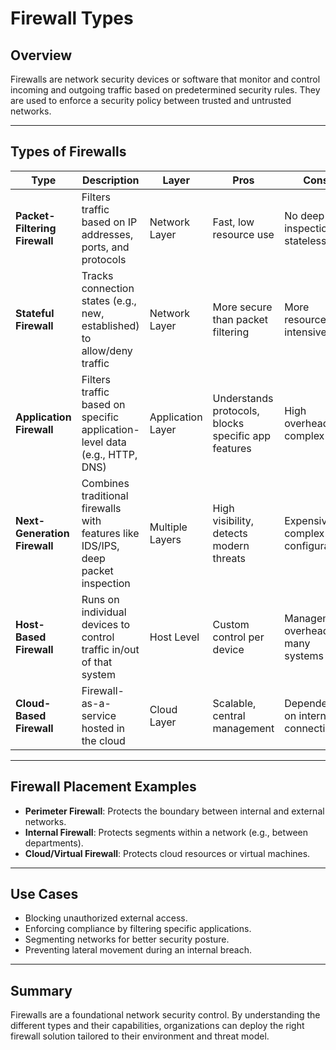# Firewall Types

## Overview

Firewalls are network security devices or software that monitor and control incoming and outgoing traffic based on predetermined security rules. They are used to enforce a security policy between trusted and untrusted networks.

---

## Types of Firewalls

| **Type**                     | **Description**                                                                 | **Layer**         | **Pros**                                               | **Cons**                                                  |
|-----------------------------|---------------------------------------------------------------------------------|-------------------|--------------------------------------------------------|-----------------------------------------------------------|
| **Packet-Filtering Firewall** | Filters traffic based on IP addresses, ports, and protocols                     | Network Layer      | Fast, low resource use                                | No deep inspection, stateless                           |
| **Stateful Firewall**        | Tracks connection states (e.g., new, established) to allow/deny traffic         | Network Layer      | More secure than packet filtering                     | More resource intensive                                 |
| **Application Firewall**     | Filters traffic based on specific application-level data (e.g., HTTP, DNS)      | Application Layer  | Understands protocols, blocks specific app features   | High overhead, complex                                  |
| **Next-Generation Firewall** | Combines traditional firewalls with features like IDS/IPS, deep packet inspection | Multiple Layers    | High visibility, detects modern threats               | Expensive, complex configuration                         |
| **Host-Based Firewall**      | Runs on individual devices to control traffic in/out of that system             | Host Level         | Custom control per device                             | Management overhead for many systems                     |
| **Cloud-Based Firewall**     | Firewall-as-a-service hosted in the cloud                                       | Cloud Layer        | Scalable, central management                          | Dependent on internet connection                        |

---

## Firewall Placement Examples

- **Perimeter Firewall**: Protects the boundary between internal and external networks.
- **Internal Firewall**: Protects segments within a network (e.g., between departments).
- **Cloud/Virtual Firewall**: Protects cloud resources or virtual machines.

---

## Use Cases

- Blocking unauthorized external access.
- Enforcing compliance by filtering specific applications.
- Segmenting networks for better security posture.
- Preventing lateral movement during an internal breach.

---

## Summary

Firewalls are a foundational network security control. By understanding the different types and their capabilities, organizations can deploy the right firewall solution tailored to their environment and threat model.
